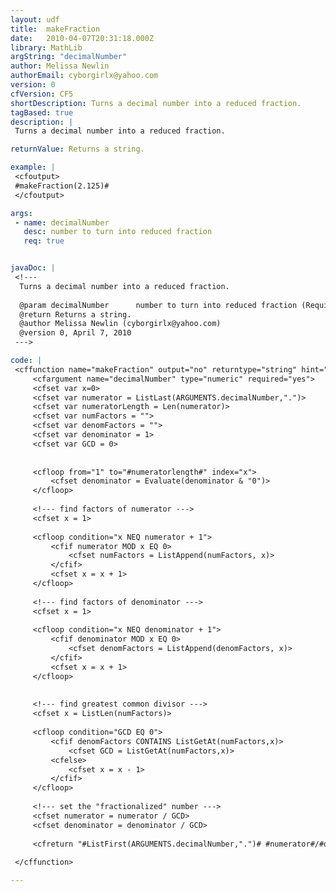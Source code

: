 ```yaml
---
layout: udf
title:  makeFraction
date:   2010-04-07T20:31:18.000Z
library: MathLib
argString: "decimalNumber"
author: Melissa Newlin
authorEmail: cyborgirlx@yahoo.com
version: 0
cfVersion: CF5
shortDescription: Turns a decimal number into a reduced fraction.
tagBased: true
description: |
 Turns a decimal number into a reduced fraction.

returnValue: Returns a string.

example: |
 <cfoutput>
 #makeFraction(2.125)#
 </cfoutput>

args:
 - name: decimalNumber
   desc: number to turn into reduced fraction
   req: true


javaDoc: |
 <!---
  Turns a decimal number into a reduced fraction.
  
  @param decimalNumber      number to turn into reduced fraction (Required)
  @return Returns a string. 
  @author Melissa Newlin (cyborgirlx@yahoo.com) 
  @version 0, April 7, 2010 
 --->

code: |
 <cffunction name="makeFraction" output="no" returntype="string" hint="turns a decimal number into a fraction">
     <cfargument name="decimalNumber" type="numeric" required="yes">
     <cfset var x=0>
     <cfset var numerator = ListLast(ARGUMENTS.decimalNumber,".")>
     <cfset var numeratorLength = Len(numerator)>
     <cfset var numFactors = "">
     <cfset var denomFactors = "">
     <cfset var denominator = 1>
     <cfset var GCD = 0>
 
 
     <cfloop from="1" to="#numeratorlength#" index="x">
         <cfset denominator = Evaluate(denominator & "0")>
     </cfloop>
 
     <!--- find factors of numerator --->
     <cfset x = 1>
 
     <cfloop condition="x NEQ numerator + 1">
         <cfif numerator MOD x EQ 0>
             <cfset numFactors = ListAppend(numFactors, x)>
         </cfif>
         <cfset x = x + 1>
     </cfloop>
 
     <!--- find factors of denominator --->
     <cfset x = 1>
 
     <cfloop condition="x NEQ denominator + 1">
         <cfif denominator MOD x EQ 0>
             <cfset denomFactors = ListAppend(denomFactors, x)>
         </cfif>
         <cfset x = x + 1>
     </cfloop>
 
 
     <!--- find greatest common divisor --->
     <cfset x = ListLen(numFactors)>
 
     <cfloop condition="GCD EQ 0">
         <cfif denomFactors CONTAINS ListGetAt(numFactors,x)>
             <cfset GCD = ListGetAt(numFactors,x)>
         <cfelse>
             <cfset x = x - 1>
         </cfif>
     </cfloop>
 
     <!--- set the "fractionalized" number --->
     <cfset numerator = numerator / GCD>
     <cfset denominator = denominator / GCD>
 
     <cfreturn "#ListFirst(ARGUMENTS.decimalNumber,".")# #numerator#/#denominator#">
 
 </cffunction>

---
```


